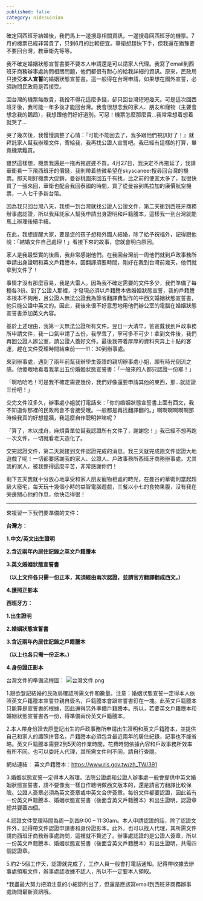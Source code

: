 ```yaml
---
published: false
category: nidesuinian
---
```

確定回西班牙結婚後，我們馬上一邊搜尋相關資訊，一邊搜尋回西班牙的機票。7月的機票已經非常貴了，只剩6月的比較便宜。華衛想趕快下手，但我還在猶豫要不要回台灣，教華衛先等等。

我不確定婚姻狀態宣誓書要不要本人申請還是可以請家人代理。我寫了email到西班牙商務辦事處詢問相關問題，他們都很有耐心的給我詳細的資訊。原來，民政局只接受**本人宣誓**的婚姻狀態宣誓書。這一般得在台灣申請，如果想在國外宣誓，必須詢問民政局是否接受。

回台灣的機票無敵貴，我捨不得花這麼多錢，卻只回台灣短短幾天。可是這次回西班牙後，我可能一年多後才能回台灣。我會很想念我的家人、朋友和寵物（主要會想念我的鸚鵡），我想跟他們好好道別。可惡！機票怎麼那麼貴...我常常想着想着就哭了...

哭了幾次後，我慢慢調整了心情：『可能不能回去了，我多跟他們視訊好了！』就拜託家人幫我辦理文件，寄給我，我再找公證人宣誓吧。我已經有這樣的打算，畢竟機票難買。

雖然這樣想，機票我還是一拖再拖遲遲不買。4月27日，我決定不再拖延了，我請華衛看一下飛西班牙的價錢，我則帶着些微希望在skyscaneer搜尋回台灣的機票。那天剛好機票大促銷，曼谷桃園來回五千有找，比之前的便宜太多了，我很快買了一張來回，華衛也配合我回泰國的時間，買了從曼谷到馬拉加的廉價航空機票，一人七千多新台幣。

因為我只回台灣八天，我想一到台灣就找公證人公證文件，第二天衝到西班牙商務辦事處認證，所以我拜託家人幫我申請出身證明和戶籍謄本，這樣我一到台灣就能馬上辦理後續手續。

在此，我想提醒大家，要是您的孩子想和外國人結婚，除了給予祝福外，記得跟他說：「結婚文件自己處理！」看接下來的故事，您就會明白原因。

家人是我最堅實的後盾，我非常感謝他們。在我回台灣前一周他們就到戶政事務所申請出身證明和英文戶籍謄本，因翻譯須要時間，剛好在我到台灣前幾天，他們就拿到文件了！

事情才沒有那麼容易，我是大雷人。因為我不確定需要的文件多少，我們準備了每種各3份。到了公證人那裡，才發現必須以戶籍謄本做婚姻狀態宣誓，我的戶籍謄本根本不夠用，且公證人無法公證我為節省翻譯費製作的中西文婚姻狀態宣誓書，他只能公證中英文的。因此，我後來很不好意思地用他們辦公室的電腦在婚姻狀態宣誓書添加英文內容。

基於上述理由，我第一天無法公證所有文件。翌日一大清早，爸爸戴我到戶政事務所申請文件，我一口氣申請了五份，我學乖了，寧可多不可少！拿到文件後，我們再回公證人辦公室，請公證人蓋好文件。最後我帶着厚厚的資料夾奔上十點的客運，趕在文件受理時間結束前——11：30到辦事處。

來到辦事處，遇到了兩年前幫我辦學生簽證的親切辦事處小姐，頗有時光倒流之感。他傻眼地看着我拿出五份婚姻狀態宣誓書：「一般來的人都只認證一份耶！」

「啊哈哈哈！可是我不確定需要幾份，我們好像還要申請其他的東西，那...就認證三份吧！」

交完文件沒多久，辦事處小姐就打電話來：「你的婚姻狀態宣誓書上面有西文，我不知道你那裡的民政局會不會接受哦。一般都是再找翻譯翻的。」啊啊啊啊啊啊那時候我真的好想撞牆，我這麼自作聰明幹嘛呢？

「算了，木以成舟，麻煩貴單位幫我認證所有文件了，謝謝您！」我已經不想再跑一次文件，一切就看老天造化了。

交完認證文件，第二天就接到文件認證完成的消息。我三天就完成跑文件認證大地遊戲了呢！一切都要感謝我的家人、公證人、戶政事務所西班牙商務辦事處。尤其我的家人，被我整得這麼辛苦，非常感謝你們！

剩下五天我就十分放心地享受和家人朋友寵物相處的時光，在曼谷的華衛則當起超級大廢宅，每天玩十幾個小時的益智電腦遊戲，三餐以小七的食物果腹，沒有我在旁邊關心他的作息，他快活得很！

*********************************
來複習一下我們要準備的文件：


**台灣方：**

**1.中文/英文出生證明**  

**2.含近兩年內居住記錄之英文戶籍謄本**  

**3.英文婚姻狀態宣誓書**   


**（以上文件各只需一份正本，其須經由兩次認證，並請官方翻譯翻成西文。）**  

**4.護照正影本**  


**西班牙方：**  

**1.出生證明**    

**2.婚姻狀態宣誓書**     

**3.含近兩年內居住記錄之戶籍謄本**  


**（以上也各只需一份正本。）**   

**4.身份證正影本** 

台灣文件的準備流程圖：
![台灣文件.png]({{site.baseurl}}/images/台灣文件.png)


1.跟欲登記結婚的民政局確認所需文件和數量。注意：婚姻狀態宣誓一定得本人依照英文戶籍謄本宣誓並親自簽名，戶籍謄本會跟宣誓書釘在一塊。此英文戶籍謄本只能算是宣誓書的根據，因此還得另外準備戶籍謄本。所以，若要英文戶籍謄本和婚姻狀態宣誓書各一份，得準備兩份英文戶籍謄本。

2.本人帶身份證去原登記出生的戶政事務所申請出生證明和英文戶籍謄本，並提供自己和家人的護照拼音名。戶籍謄本必須包含最近兩年的居住紀錄，記事也不能省略。英文戶籍謄本需要2到5天的作業時間，花費時間依據內容和戶政事務所效率有所不同。也可以委託人代理，其所需文件則不同，請自行查閱。

網站連結：
英文戶籍謄本：https://www.ris.gov.tw/zh_TW/391

3.婚姻狀態宣誓一定得本人辦理。法院公證處和公證人辦事處一般會提供中英文婚姻狀態宣誓書，請不要像我一樣自作聰明做西文版本的，還是請官方翻譯比較保險。公證人簽章必須為英文簽章或中英文合併簽章。每份文件都要認證，因此若有一份英文戶籍謄本、婚姻狀態宣誓書（後面含英文戶籍謄本）和出生證明，認證章總共要蓋四個。

4.認證文件受理時間為周一到四9:00 – 11:30am。本人申請認證的話，除了認證文件外，記得帶文件認證申請書和身份證影本。此外，也可以找人代理，其所需文件請向西班牙商務辦事處詢問，這裡就不贅述了。辦事處認證的是公證人簽章，所以一份英文戶籍謄本、婚姻狀態宣誓書（後面含英文戶籍謄本）和出生證明，共需四個認證章。

5.約2-5個工作天，認證就完成了，工作人員一般會打電話通知。記得帶收據去辦事處領取文件，辦事處認收據不認人，所以不一定要本人領取。

*我盡最大努力把須注意的小細節列出了，但還是應該寫email到西班牙商務辦事處詢問最新資訊哦。













